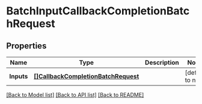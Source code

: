 # BatchInputCallbackCompletionBatchRequest

## Properties
Name | Type | Description | Notes
------------ | ------------- | ------------- | -------------
**Inputs** | [**[]CallbackCompletionBatchRequest**](CallbackCompletionBatchRequest.md) |  | [default to null]

[[Back to Model list]](../README.md#documentation-for-models) [[Back to API list]](../README.md#documentation-for-api-endpoints) [[Back to README]](../README.md)

